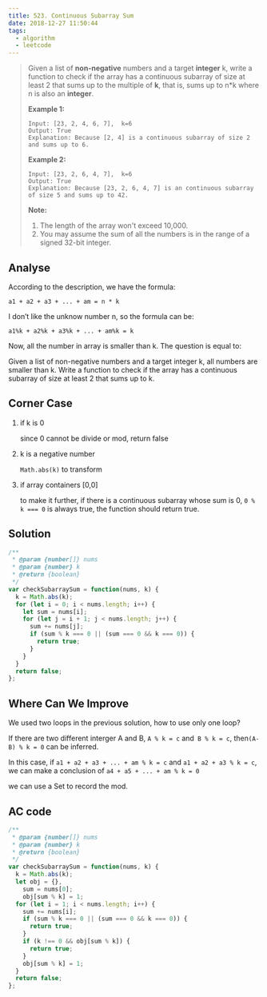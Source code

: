 ```yaml
---
title: 523. Continuous Subarray Sum
date: 2018-12-27 11:50:44
tags: 
  - algorithm
  - leetcode
---
```




> Given a list of **non-negative** numbers and a target **integer** k, write a function to check if the array has a continuous subarray of size at least 2 that sums up to the multiple of **k**, that is, sums up to n*k where n is also an **integer**.
>
> **Example 1:**
>
> ```
> Input: [23, 2, 4, 6, 7],  k=6
> Output: True
> Explanation: Because [2, 4] is a continuous subarray of size 2 and sums up to 6.
> ```
>
> **Example 2:**
>
> ```
> Input: [23, 2, 6, 4, 7],  k=6
> Output: True
> Explanation: Because [23, 2, 6, 4, 7] is an continuous subarray of size 5 and sums up to 42.
> ```
>
> **Note:**
>
> 1. The length of the array won't exceed 10,000.
> 2. You may assume the sum of all the numbers is in the range of a signed 32-bit integer.


<!-- more -->


## Analyse

According to the description, we have the formula:

`a1 + a2 + a3 + ... + am = n * k`

I don’t like the unknow number n, so the formula can be:

`a1%k + a2%k + a3%k + ... + am%k = k`

Now, all the number in array is smaller than k. The question is equal to:

Given a list of non-negative numbers and a target integer k, all numbers are smaller than k. Write a function to check if the array has a continuous subarray of size at least 2 that sums up to k.



## Corner Case

1. if k is 0

   since 0 cannot be divide or mod, return false

2. k is a negative number

   `Math.abs(k)` to transform

3. if array containers [0,0]

   to make it further, if there is a continuous subarray whose sum is 0, `0 % k === 0` is always true,  the function should return true.

   

## Solution

```javascript
/**
 * @param {number[]} nums
 * @param {number} k
 * @return {boolean}
 */
var checkSubarraySum = function(nums, k) {
  k = Math.abs(k);
  for (let i = 0; i < nums.length; i++) {
    let sum = nums[i];
    for (let j = i + 1; j < nums.length; j++) {
      sum += nums[j];
      if (sum % k === 0 || (sum === 0 && k === 0)) {
        return true;
      }
    }
  }
  return false;
};

```



## Where Can We Improve

We used two loops in the previous solution,  how to use only one loop? 

If there are two different interger A and B, `A % k = c` and` B % k = c`,  then`(A-B) % k = 0` can be inferred.

In this case, if `a1 + a2 + a3 + ... + am % k = c` and `a1 + a2 + a3 % k = c`, we can make a conclusion of `a4 + a5 + ... + am % k = 0`

we can use a Set to record the mod.

## AC code

```javascript
/**
 * @param {number[]} nums
 * @param {number} k
 * @return {boolean}
 */
var checkSubarraySum = function(nums, k) {
  k = Math.abs(k);
  let obj = {},
    sum = nums[0];
    obj[sum % k] = 1;
  for (let i = 1; i < nums.length; i++) {
    sum += nums[i];
    if (sum % k === 0 || (sum === 0 && k === 0)) {
      return true;
    }
    if (k !== 0 && obj[sum % k]) {
      return true;
    }
    obj[sum % k] = 1;
  }
  return false;
};
```

